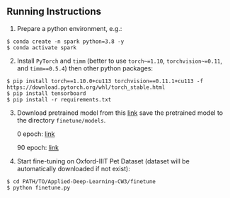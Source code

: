 ## Running Instructions

1. Prepare a python environment, e.g.:

```shell script
$ conda create -n spark python=3.8 -y
$ conda activate spark
```

2. Install `PyTorch` and `timm` (better to use `torch~=1.10`, `torchvision~=0.11`, and `timm==0.5.4`) then other python packages:

```shell script
$ pip install torch==1.10.0+cu113 torchvision==0.11.1+cu113 -f https://download.pytorch.org/whl/torch_stable.html
$ pip install tensorboard
$ pip install -r requirements.txt
```

3. Download pretrained model from this [link](https://drive.google.com/file/d/1STt3w3e5q9eCPZa8VzcJj1zG6p3jLeSF/view?usp=share_link
   ) save the pretrained model to the directory ```finetune/models```.

   0 epoch: [link](https://drive.google.com/drive/folders/14XH8F7En_C-8zGiy2zob3VR-WLVUT1sy)
   
   90 epoch: [link](https://drive.google.com/file/d/1Ry_hsxv9EeqYPi43ODqEAVn4PjXLpGHP/view?usp=drive_link)

4. Start fine-tuning on Oxford-IIIT Pet Dataset (dataset will be automatically downloaded if not exist):

```shell script
$ cd PATH/TO/Applied-Deep-Learning-CW3/finetune
$ python finetune.py
```

